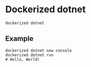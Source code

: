# Dockerized dotnet

```shell
dockerized dotnet
```

## Example

```shell
dockerized dotnet new console
dockerized dotnet run
# Hello, World!
```
